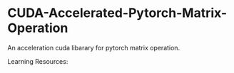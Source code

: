 # CUDA-Accelerated-Pytorch-Matrix-Operation
An acceleration cuda libarary for pytorch matrix operation.

Learning Resources:


